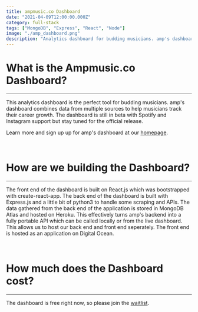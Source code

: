 ```yaml
---
title: ampmusic.co Dashboard
date: "2021-04-09T12:00:00.000Z"
category: full-stack
tags: ["MongoDB", "Express", "React", "Node"]
image: "./amp_dashboard.png"
description: "Analytics dashboard for budding musicians. amp's dashboard combines data from multiple sources to help musicians track their career growth. The dashboard is still in beta but stay tuned for the official release."
---
```


# What is the Ampmusic.co Dashboard?

---

This analytics dashboard is the perfect tool for budding musicians. amp's dashboard combines data from multiple sources to help musicians track their career growth. The dashboard is still in beta with Spotify and Instagram support but stay tuned for the official release.

Learn more and sign up up for amp's dashboard at our [homepage](https://ampmusic.co).

<br>

# How are we building the Dashboard?

---

The front end of the dashboard is built on React.js which was bootstrapped with create-react-app. The back end of the dashboard is built with Express.js and a little bit of python3 to handle some scraping and APIs. The data gathered from the back end of the application is stored in MongoDB Atlas and hosted on Heroku. This effectively turns amp's backend into a fully portable API which can be called locally or from the live dashboard. This allows us to host our back end and front end seperately. The front end is hosted as an application on Digital Ocean.

<br>

# How much does the Dashboard cost?

---

The dashboard is free right now, so please join the [waitlist](https://ampmusic.co/waitlist).
